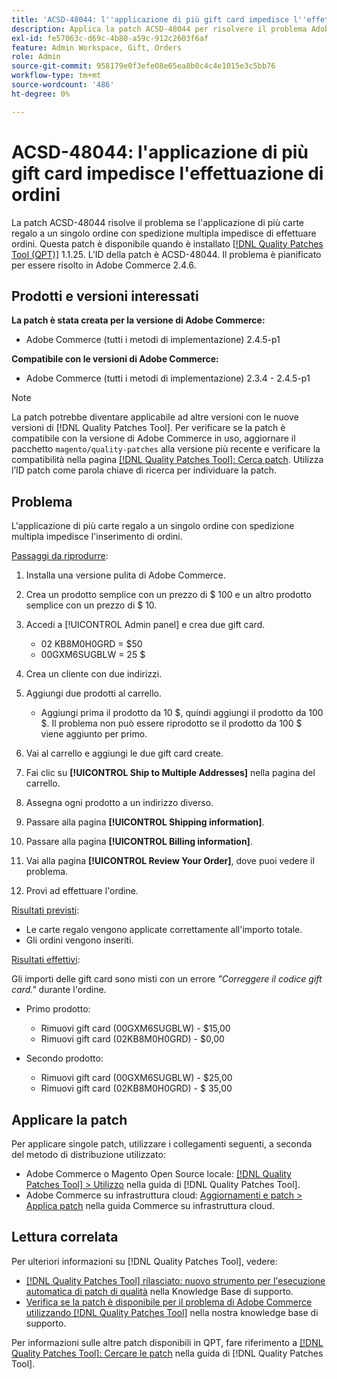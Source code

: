 ```yaml
---
title: 'ACSD-48044: l''applicazione di più gift card impedisce l''effettuazione di ordini'
description: Applica la patch ACSD-48044 per risolvere il problema Adobe Commerce, in cui l’applicazione di più carte regalo a un singolo ordine con spedizione multipla impedisce l’inserimento di ordini.
exl-id: fe57063c-d69c-4b80-a59c-912c2603f6af
feature: Admin Workspace, Gift, Orders
role: Admin
source-git-commit: 958179e0f3efe08e65ea8b0c4c4e1015e3c5bb76
workflow-type: tm+mt
source-wordcount: '486'
ht-degree: 0%

---
```


# ACSD-48044: l&#39;applicazione di più gift card impedisce l&#39;effettuazione di ordini

La patch ACSD-48044 risolve il problema se l&#39;applicazione di più carte regalo a un singolo ordine con spedizione multipla impedisce di effettuare ordini. Questa patch è disponibile quando è installato [[!DNL Quality Patches Tool (QPT)]](/help/announcements/adobe-commerce-announcements/magento-quality-patches-released-new-tool-to-self-serve-quality-patches.md) 1.1.25. L’ID della patch è ACSD-48044. Il problema è pianificato per essere risolto in Adobe Commerce 2.4.6.

## Prodotti e versioni interessati

**La patch è stata creata per la versione di Adobe Commerce:**

* Adobe Commerce (tutti i metodi di implementazione) 2.4.5-p1

**Compatibile con le versioni di Adobe Commerce:**

* Adobe Commerce (tutti i metodi di implementazione) 2.3.4 - 2.4.5-p1

>[!NOTE]
>
>La patch potrebbe diventare applicabile ad altre versioni con le nuove versioni di [!DNL Quality Patches Tool]. Per verificare se la patch è compatibile con la versione di Adobe Commerce in uso, aggiornare il pacchetto `magento/quality-patches` alla versione più recente e verificare la compatibilità nella pagina [[!DNL Quality Patches Tool]: Cerca patch](https://experienceleague.adobe.com/tools/commerce-quality-patches/index.html?lang=it). Utilizza l’ID patch come parola chiave di ricerca per individuare la patch.

## Problema

L&#39;applicazione di più carte regalo a un singolo ordine con spedizione multipla impedisce l&#39;inserimento di ordini.

<u>Passaggi da riprodurre</u>:

1. Installa una versione pulita di Adobe Commerce.
1. Crea un prodotto semplice con un prezzo di $ 100 e un altro prodotto semplice con un prezzo di $ 10.
1. Accedi a [!UICONTROL Admin panel] e crea due gift card.

   * 02 KB8M0H0GRD = $50
   * 00GXM6SUGBLW = 25 $

1. Crea un cliente con due indirizzi.
1. Aggiungi due prodotti al carrello.

   * Aggiungi prima il prodotto da 10 $, quindi aggiungi il prodotto da 100 $. Il problema non può essere riprodotto se il prodotto da 100 $ viene aggiunto per primo.

1. Vai al carrello e aggiungi le due gift card create.
1. Fai clic su **[!UICONTROL Ship to Multiple Addresses]** nella pagina del carrello.
1. Assegna ogni prodotto a un indirizzo diverso.
1. Passare alla pagina **[!UICONTROL Shipping information]**.
1. Passare alla pagina **[!UICONTROL Billing information]**.
1. Vai alla pagina **[!UICONTROL Review Your Order]**, dove puoi vedere il problema.
1. Provi ad effettuare l&#39;ordine.

<u>Risultati previsti</u>:

* Le carte regalo vengono applicate correttamente all&#39;importo totale.
* Gli ordini vengono inseriti.

<u>Risultati effettivi</u>:

Gli importi delle gift card sono misti con un errore *&quot;Correggere il codice gift card.&quot;* durante l&#39;ordine.

* Primo prodotto:

   * Rimuovi gift card (00GXM6SUGBLW) - $15,00
   * Rimuovi gift card (02KB8M0H0GRD) - $0,00

* Secondo prodotto:

   * Rimuovi gift card (00GXM6SUGBLW) - $25,00
   * Rimuovi gift card (02KB8M0H0GRD) - $ 35,00

## Applicare la patch

Per applicare singole patch, utilizzare i collegamenti seguenti, a seconda del metodo di distribuzione utilizzato:

* Adobe Commerce o Magento Open Source locale: [[!DNL Quality Patches Tool] > Utilizzo](https://experienceleague.adobe.com/docs/commerce-operations/tools/quality-patches-tool/usage.html?lang=it) nella guida di [!DNL Quality Patches Tool].
* Adobe Commerce su infrastruttura cloud: [Aggiornamenti e patch > Applica patch](https://experienceleague.adobe.com/docs/commerce-cloud-service/user-guide/develop/upgrade/apply-patches.html?lang=it) nella guida Commerce su infrastruttura cloud.

## Lettura correlata

Per ulteriori informazioni su [!DNL Quality Patches Tool], vedere:

* [[!DNL Quality Patches Tool] rilasciato: nuovo strumento per l&#39;esecuzione automatica di patch di qualità](/help/announcements/adobe-commerce-announcements/magento-quality-patches-released-new-tool-to-self-serve-quality-patches.md) nella Knowledge Base di supporto.
* [Verifica se la patch è disponibile per il problema di Adobe Commerce utilizzando  [!DNL Quality Patches Tool]](/help/support-tools/patches-available-in-qpt-tool/check-patch-for-magento-issue-with-magento-quality-patches.md) nella nostra knowledge base di supporto.

Per informazioni sulle altre patch disponibili in QPT, fare riferimento a [[!DNL Quality Patches Tool]: Cercare le patch](https://experienceleague.adobe.com/tools/commerce-quality-patches/index.html?lang=it) nella guida di [!DNL Quality Patches Tool].
